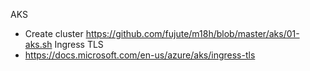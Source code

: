 AKS 
* Create cluster 
https://github.com/fujute/m18h/blob/master/aks/01-aks.sh
Ingress TLS
* https://docs.microsoft.com/en-us/azure/aks/ingress-tls
